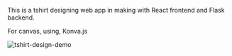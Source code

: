 This is a tshirt designing web app in making with React frontend and Flask backend.

For canvas, using, Konva.js

![tshirt-design-demo](https://github.com/pandysudhan/tshirt-design/assets/83126616/e2bf27df-0202-4b1e-8ca2-78f0d88bd1ab)
